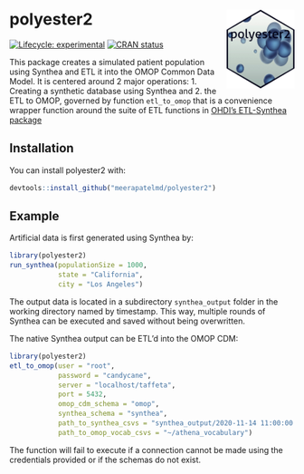 
<!-- README.md is generated from README.Rmd. Please edit that file -->

# polyester2 <img src="man/figures/logo.png" align="right" alt="" width="120" />

<!-- badges: start -->

[![Lifecycle:
experimental](https://img.shields.io/badge/lifecycle-experimental-orange.svg)](https://www.tidyverse.org/lifecycle/#experimental)
[![CRAN
status](https://www.r-pkg.org/badges/version/polyester2)](https://CRAN.R-project.org/package=polyester2)
<!-- badges: end -->

This package creates a simulated patient population using Synthea and
ETL it into the OMOP Common Data Model. It is centered around 2 major
operations: 1. Creating a synthetic database using Synthea and 2. the
ETL to OMOP, governed by function `etl_to_omop` that is a convenience
wrapper function around the suite of ETL functions in [OHDI’s
ETL-Synthea package](https://github.com/OHDSI/ETL-Synthea)

## Installation

You can install polyester2 with:

``` r
devtools::install_github("meerapatelmd/polyester2")
```

## Example

Artificial data is first generated using Synthea by:

``` r
library(polyester2)
run_synthea(populationSize = 1000,
            state = "California",
            city = "Los Angeles")
```

The output data is located in a subdirectory `synthea_output` folder in
the working directory named by timestamp. This way, multiple rounds of
Synthea can be executed and saved without being overwritten.

The native Synthea output can be ETL’d into the OMOP CDM:

``` r
library(polyester2)
etl_to_omop(user = "root",
            password = "candycane",
            server = "localhost/taffeta",
            port = 5432,
            omop_cdm_schema = "omop",
            synthea_schema = "synthea",
            path_to_synthea_csvs = "synthea_output/2020-11-14 11:00:00:00/csv",
            path_to_omop_vocab_csvs = "~/athena_vocabulary")
```

The function will fail to execute if a connection cannot be made using
the credentials provided or if the schemas do not exist.
